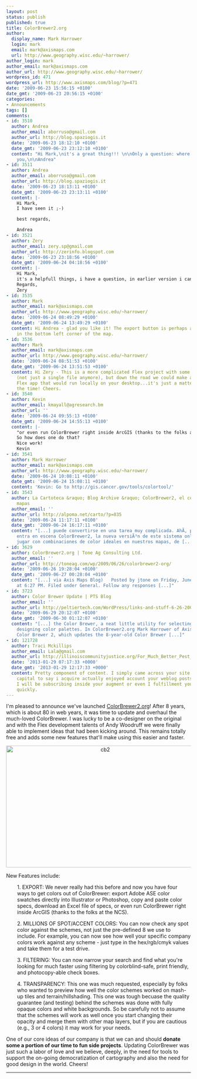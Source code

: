 ```yaml
---
layout: post
status: publish
published: true
title: ColorBrewer2.org
author:
  display_name: Mark Harrower
  login: mark
  email: mark@axismaps.com
  url: http://www.geography.wisc.edu/~harrower/
author_login: mark
author_email: mark@axismaps.com
author_url: http://www.geography.wisc.edu/~harrower/
wordpress_id: 471
wordpress_url: http://www.axismaps.com/blog/?p=471
date: '2009-06-23 15:56:15 +0100'
date_gmt: '2009-06-23 20:56:15 +0100'
categories:
- Announcements
tags: []
comments:
- id: 3510
  author: Andrea
  author_email: aborruso@gmail.com
  author_url: http://blog.spaziogis.it
  date: '2009-06-23 18:12:10 +0100'
  date_gmt: '2009-06-23 23:12:10 +0100'
  content: "Hi Mark,\nit's a great thing!!! \n\nOnly a question: where is export button?\n\nThank
    you,\n\nAndrea"
- id: 3511
  author: Andrea
  author_email: aborruso@gmail.com
  author_url: http://blog.spaziogis.it
  date: '2009-06-23 18:13:11 +0100'
  date_gmt: '2009-06-23 23:13:11 +0100'
  content: |-
    Hi Mark,
    I have seen it ;-)

    best regards,

    Andrea
- id: 3521
  author: Zery
  author_email: zery.sp@gmail.com
  author_url: http://zerinfo.blogspot.com
  date: '2009-06-23 23:18:56 +0100'
  date_gmt: '2009-06-24 04:18:56 +0100'
  content: |-
    Hi Mark,
    it's a helpfull things, i have a question, in earlier version i can download the swf file so i can use it offline, is there a way in this version i can use it offline to??
    Regards,
    Zery
- id: 3535
  author: Mark
  author_email: mark@axismaps.com
  author_url: http://www.geography.wisc.edu/~harrower/
  date: '2009-06-24 08:49:29 +0100'
  date_gmt: '2009-06-24 13:49:29 +0100'
  content: Hi Andrea - glad you like it! The export button is perhaps a bit hidden...it's
    in the bottom left corner of the map.
- id: 3536
  author: Mark
  author_email: mark@axismaps.com
  author_url: http://www.geography.wisc.edu/~harrower/
  date: '2009-06-24 08:51:53 +0100'
  date_gmt: '2009-06-24 13:51:53 +0100'
  content: Hi Zery - This is a more complicated Flex project with some server interactions
    (not just a single file anymore), but down the road we could make a stand-alone
    Flex app that would run locally on your desktop...it's just a matter of finding
    the time! Cheers.
- id: 3540
  author: Kevin
  author_email: kmayall@agresearch.bm
  author_url: ''
  date: '2009-06-24 09:55:13 +0100'
  date_gmt: '2009-06-24 14:55:13 +0100'
  content: |-
    "or even run ColorBrewer right inside ArcGIS (thanks to the folks at the NCS)"
    So how does one do that?
    Nice work!
    Kevin
- id: 3541
  author: Mark Harrower
  author_email: mark@axismaps.com
  author_url: http://www.geography.wisc.edu/~harrower/
  date: '2009-06-24 10:08:11 +0100'
  date_gmt: '2009-06-24 15:08:11 +0100'
  content: 'Kevin: Go to http://gis.cancer.gov/tools/colortool/'
- id: 3543
  author: La Cartoteca &raquo; Blog Archive &raquo; ColorBrewer2, el color de los
    mapas
  author_email: ''
  author_url: http://alpoma.net/carto/?p=835
  date: '2009-06-24 11:17:11 +0100'
  date_gmt: '2009-06-24 16:17:11 +0100'
  content: "[...] puede convertirse en una tarea muy complicada. AhÃ­, precisamente,
    entra en escena ColorBrewer2, la nueva versiÃ³n de este sistema online que facilita
    jugar con combinaciones de color ideales en nuestros mapas, de [...]"
- id: 3629
  author: ColorBrewer2.org | Tone Ag Consulting Ltd.
  author_email: ''
  author_url: http://toneag.com/wp/2009/06/26/colorbrewer2-org/
  date: '2009-06-26 19:28:04 +0100'
  date_gmt: '2009-06-27 00:28:04 +0100'
  content: "[...] via Axis Maps Blog)   Posted by jtone on Friday, June 26, 2009,
    at 6:27 PM. Filed under General. Follow any responses [...]"
- id: 3723
  author: Color Brewer Update | PTS Blog
  author_email: ''
  author_url: http://peltiertech.com/WordPress/links-and-stuff-6-26-2009/
  date: '2009-06-29 20:12:07 +0100'
  date_gmt: '2009-06-30 01:12:07 +0100'
  content: "[...] the Color Brewer, a neat little utility for selecting colors and
    designing color palettes. In ColorBrewer2.org Mark Harrower of Axis Maps announced
    Color Brewer 2, which updates the 8-year-old Color Brewer [...]"
- id: 121728
  author: Traci Mckillips
  author_email: Lala@gmail.com
  author_url: http://illinoiscommunityjustice.org/For_Much_Better_Pest_Handle,_Consider_Our_Advice
  date: '2013-01-29 07:17:33 +0000'
  date_gmt: '2013-01-29 12:17:33 +0000'
  content: Pretty component of content. I simply came across your site also in accession
    capital to say i acquire actually enjoyed account your weblog posts. In any manner
    I will be subscribing inside your augment or even I fulfillment you access consistently
    quickly.
---
```

<p>I'm pleased to announce we've launched <a href="http://ColorBrewer2.org">ColorBrewer2.org</a>! After 8 years, which is about 80 in web years, it was time to update and overhaul the much-loved ColorBrewer. I was lucky to be a co-designer on the original and with the Flex development talents of Andy Woodruff we were finally able to implement ideas that had been kicking around. This remains totally free and adds some new features that'll make using this easier and faster.</p>
<p style="text-align: center;"><img class="aligncenter size-full wp-image-472" title="cb2" src="http://www.axismaps.com/blog/wp-content/uploads/2009/06/cb2.png" alt="cb2" width="525" height="331" /></p>
<p>New Features include:</p>
<p style="padding-left: 30px;">1. EXPORT: We never really had this before and now you have four ways to get colors out of ColorBrewer: export Adobe ASE color swatches directly into Illustrator or Photoshop, copy and paste color specs, download an Excel file of specs, or even run ColorBrewer right inside ArcGIS (thanks to the folks at the NCS).</p>
<p style="padding-left: 30px;">2. MILLIONS OF SPOT/ACCENT COLORS: You can now check any spot color against the schemes, not just the pre-defined 8 we use to include. For example, you can now see how well your specific company colors work against any scheme - just type in the hex/rgb/cmyk values and take them for a test drive.</p>
<p style="padding-left: 30px;">3. FILTERING: You can now narrow your search and find what you're looking for much faster using filtering by colorblind-safe, print friendly, and photocopy-able check boxes.</p>
<p style="padding-left: 30px;">4. TRANSPARENCY: This one was much requested, especially by folks who wanted to preview how well the color schemes worked on mash-up tiles and terrain/hillshading. This one was tough becuase the quality guarantee (and testing) behind the schemes was done with fully opaque colors and white backgrounds. So be carefully not to assume that the schemes will work as well once you start changing their opacity and merge them with other map layers, but if you are cautious (e.g., 3 or 4 colors) it may work for your needs.</p>
<p>One of our core ideas of our company is that we can and should <strong>donate some a portion of our time to fun side pr<span style="font-weight: normal;"><strong>ojects</strong>. Updating ColorBrewer was just such a labor of love and we believe, deeply, in the need for tools to support the on-going democratization of cartography and also the need for good design in the world. Cheers!</span></strong></p>
<hr /><strong><span style="font-weight: normal;"><br />
</span></strong></p>
<p><strong><span style="font-weight: normal;"><br />
</span></strong></p>
